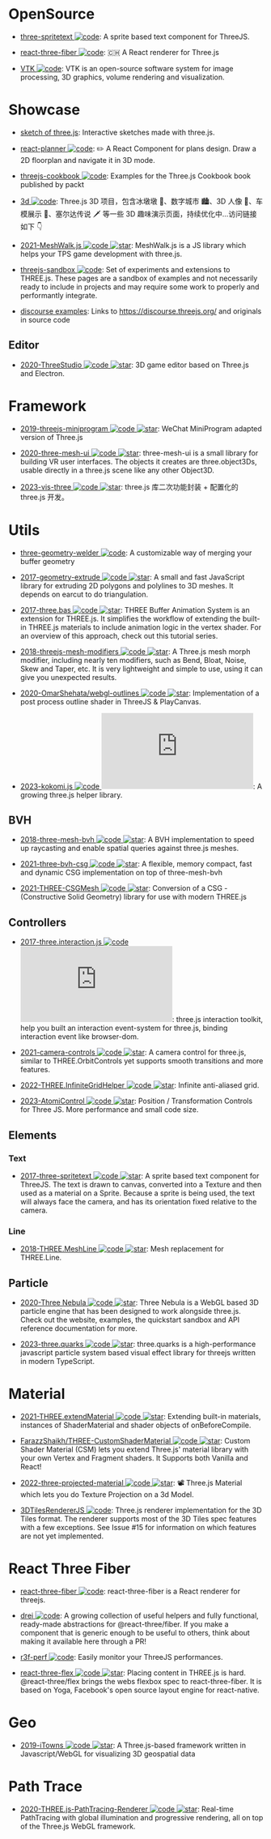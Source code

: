 # OpenSource

- [three-spritetext ![code](https://ng-tech.icu/assets/code.svg)](https://github.com/vasturiano/three-spritetext): A sprite based text component for ThreeJS.

- [react-three-fiber ![code](https://ng-tech.icu/assets/code.svg)](https://github.com/pmndrs/react-three-fiber): 🇨🇭 A React renderer for Three.js

- [VTK ![code](https://ng-tech.icu/assets/code.svg)](https://github.com/kitware/vtk-js): VTK is an open-source software system for image processing, 3D graphics, volume rendering and visualization.

# Showcase

- [sketch of three.js](https://ykob.github.io/sketch-threejs/): Interactive sketches made with three.js.

- [react-planner ![code](https://ng-tech.icu/assets/code.svg)](https://github.com/cvdlab/react-planner): ✏️ A React Component for plans design. Draw a 2D floorplan and navigate it in 3D mode.

- [threejs-cookbook ![code](https://ng-tech.icu/assets/code.svg)](https://github.com/josdirksen/threejs-cookbook): Examples for the Three.js Cookbook book published by packt

- [3d ![code](https://ng-tech.icu/assets/code.svg)](https://github.com/dragonir/3d): Three.js 3D 项目，包含冰墩墩 🐼、数字城市 🏙、3D 人像 👤、车模展示 🚗、塞尔达传说 🗡 等一些 3D 趣味演示页面，持续优化中...访问链接如下 👇

- [2021-MeshWalk.js ![code](https://ng-tech.icu/assets/code.svg) ![star](https://img.shields.io/github/stars/yomotsu/meshwalk)](https://github.com/yomotsu/meshwalk): MeshWalk.js is a JS library which helps your TPS game development with three.js.

- [threejs-sandbox ![code](https://ng-tech.icu/assets/code.svg)](https://github.com/gkjohnson/threejs-sandbox): Set of experiments and extensions to THREE.js. These pages are a sandbox of examples and not necessarily ready to include in projects and may require some work to properly and performantly integrate.

- [discourse examples](https://hofk.de/main/discourse.threejs/): Links to https://discourse.threejs.org/ and originals in source code

## Editor

- [2020-ThreeStudio ![code](https://ng-tech.icu/assets/code.svg) ![star](https://img.shields.io/github/stars/adamsol/ThreeStudio)](https://github.com/adamsol/ThreeStudio): 3D game editor based on Three.js and Electron.

# Framework

- [2019-threejs-miniprogram ![code](https://ng-tech.icu/assets/code.svg) ![star](https://img.shields.io/github/stars/wechat-miniprogram/threejs-miniprogram)](https://github.com/wechat-miniprogram/threejs-miniprogram): WeChat MiniProgram adapted version of Three.js

- [2020-three-mesh-ui ![code](https://ng-tech.icu/assets/code.svg) ![star](https://img.shields.io/github/stars/felixmariotto/three-mesh-ui)](https://github.com/felixmariotto/three-mesh-ui): three-mesh-ui is a small library for building VR user interfaces. The objects it creates are three.object3Ds, usable directly in a three.js scene like any other Object3D.

- [2023-vis-three ![code](https://ng-tech.icu/assets/code.svg) ![star](https://img.shields.io/github/stars/Shiotsukikaedesari/vis-three)](https://github.com/Shiotsukikaedesari/vis-three): three.js 库二次功能封装 + 配置化的 three.js 开发。

# Utils

- [three-geometry-welder ![code](https://ng-tech.icu/assets/code.svg)](https://github.com/0xAxiome/three-geometry-welder): A customizable way of merging your buffer geometry

- [2017-geometry-extrude ![code](https://ng-tech.icu/assets/code.svg) ![star](https://img.shields.io/github/stars/pissang/geometry-extrude)](https://github.com/pissang/geometry-extrude): A small and fast JavaScript library for extruding 2D polygons and polylines to 3D meshes. It depends on earcut to do triangulation.

- [2017-three.bas ![code](https://ng-tech.icu/assets/code.svg) ![star](https://img.shields.io/github/stars/zadvorsky/three.bas)](https://github.com/zadvorsky/three.bas): THREE Buffer Animation System is an extension for THREE.js. It simplifies the workflow of extending the built-in THREE.js materials to include animation logic in the vertex shader. For an overview of this approach, check out this tutorial series.

- [2018-threejs-mesh-modifiers ![code](https://ng-tech.icu/assets/code.svg) ![star](https://img.shields.io/github/stars/drawcall/threejs-mesh-modifiers)](https://github.com/drawcall/threejs-mesh-modifiers): A Three.js mesh morph modifier, including nearly ten modifiers, such as Bend, Bloat, Noise, Skew and Taper, etc. It is very lightweight and simple to use, using it can give you unexpected results.

- [2020-OmarShehata/webgl-outlines ![code](https://ng-tech.icu/assets/code.svg) ![star](https://img.shields.io/github/stars/OmarShehata/webgl-outlines)](https://github.com/OmarShehata/webgl-outlines): Implementation of a post process outline shader in ThreeJS & PlayCanvas.

- [2023-kokomi.js ![code](https://ng-tech.icu/assets/code.svg) ![star](https://img.shields.io/github/stars/alphardex/kokomi.js)](https://github.com/alphardex/kokomi.js): A growing three.js helper library.

## BVH

- [2018-three-mesh-bvh ![code](https://ng-tech.icu/assets/code.svg) ![star](https://img.shields.io/github/stars/gkjohnson/three-mesh-bvh)](https://github.com/gkjohnson/three-mesh-bvh): A BVH implementation to speed up raycasting and enable spatial queries against three.js meshes.

- [2021-three-bvh-csg ![code](https://ng-tech.icu/assets/code.svg) ![star](https://img.shields.io/github/stars/gkjohnson/three-bvh-csg)](https://github.com/gkjohnson/three-bvh-csg): A flexible, memory compact, fast and dynamic CSG implementation on top of three-mesh-bvh

- [2021-THREE-CSGMesh ![code](https://ng-tech.icu/assets/code.svg) ![star](https://img.shields.io/github/stars/manthrax/THREE-CSGMesh)](https://github.com/manthrax/THREE-CSGMesh): Conversion of a CSG - (Constructive Solid Geometry) library for use with modern THREE.js

## Controllers

- [2017-three.interaction.js ![code](https://ng-tech.icu/assets/code.svg) ![star](https://img.shields.io/github/stars/jasonChen1982/three.interaction.js)](https://github.com/jasonChen1982/three.interaction.js): three.js interaction toolkit, help you built an interaction event-system for three.js, binding interaction event like browser-dom.

- [2021-camera-controls ![code](https://ng-tech.icu/assets/code.svg) ![star](https://img.shields.io/github/stars/yomotsu/camera-controls)](https://github.com/yomotsu/camera-controls): A camera control for three.js, similar to THREE.OrbitControls yet supports smooth transitions and more features.

- [2022-THREE.InfiniteGridHelper ![code](https://ng-tech.icu/assets/code.svg) ![star](https://img.shields.io/github/stars/Fyrestar/THREE.InfiniteGridHelper)](https://github.com/Fyrestar/THREE.InfiniteGridHelper): Infinite anti-aliased grid.

- [2023-AtomiControl ![code](https://ng-tech.icu/assets/code.svg) ![star](https://img.shields.io/github/stars/atomicra/AtomiControl)](https://github.com/atomicra/AtomiControl): Position / Transformation Controls for Three JS. More performance and small code size.

## Elements

### Text

- [2017-three-spritetext ![code](https://ng-tech.icu/assets/code.svg) ![star](https://img.shields.io/github/stars/vasturiano/three-spritetext)](https://github.com/vasturiano/three-spritetext): A sprite based text component for ThreeJS. The text is drawn to canvas, converted into a Texture and then used as a material on a Sprite. Because a sprite is being used, the text will always face the camera, and has its orientation fixed relative to the camera.

### Line

- [2018-THREE.MeshLine ![code](https://ng-tech.icu/assets/code.svg) ![star](https://img.shields.io/github/stars/spite/THREE.MeshLine)](https://github.com/spite/THREE.MeshLine): Mesh replacement for THREE.Line.

## Particle

- [2020-Three Nebula ![code](https://ng-tech.icu/assets/code.svg) ![star](https://img.shields.io/github/stars/creativelifeform/three-nebula)](https://github.com/creativelifeform/three-nebula): Three Nebula is a WebGL based 3D particle engine that has been designed to work alongside three.js. Check out the website, examples, the quickstart sandbox and API reference documentation for more.

- [2023-three.quarks ![code](https://ng-tech.icu/assets/code.svg) ![star](https://img.shields.io/github/stars/Alchemist0823/three.quarks)](https://github.com/Alchemist0823/three.quarks): three.quarks is a high-performance javascript particle system based visual effect library for threejs written in modern TypeScript.

# Material

- [2021-THREE.extendMaterial ![code](https://ng-tech.icu/assets/code.svg) ![star](https://img.shields.io/github/stars/Fyrestar/THREE.extendMaterial)](https://github.com/Fyrestar/THREE.extendMaterial): Extending built-in materials, instances of ShaderMaterial and shader objects of onBeforeCompile.

- [FarazzShaikh/THREE-CustomShaderMaterial ![code](https://ng-tech.icu/assets/code.svg) ![star](https://img.shields.io/github/stars/FarazzShaikh/THREE-CustomShaderMaterial)](https://github.com/FarazzShaikh/THREE-CustomShaderMaterial): Custom Shader Material (CSM) lets you extend Three.js' material library with your own Vertex and Fragment shaders. It Supports both Vanilla and React!

- [2022-three-projected-material ![code](https://ng-tech.icu/assets/code.svg) ![star](https://img.shields.io/github/stars/marcofugaro/three-projected-material)](https://github.com/marcofugaro/three-projected-material): 📽 Three.js Material which lets you do Texture Projection on a 3d Model.

- [3DTilesRendererJS ![code](https://ng-tech.icu/assets/code.svg)](https://github.com/NASA-AMMOS/3DTilesRendererJS): Three.js renderer implementation for the 3D Tiles format. The renderer supports most of the 3D Tiles spec features with a few exceptions. See Issue #15 for information on which features are not yet implemented.

# React Three Fiber

- [react-three-fiber ![code](https://ng-tech.icu/assets/code.svg)](https://github.com/pmndrs/react-three-fiber): react-three-fiber is a React renderer for threejs.

- [drei ![code](https://ng-tech.icu/assets/code.svg)](https://github.com/pmndrs/drei): A growing collection of useful helpers and fully functional, ready-made abstractions for @react-three/fiber. If you make a component that is generic enough to be useful to others, think about making it available here through a PR!

- [r3f-perf ![code](https://ng-tech.icu/assets/code.svg)](https://github.com/utsuboco/r3f-perf): Easily monitor your ThreeJS performances.

- [react-three-flex ![code](https://ng-tech.icu/assets/code.svg) ![star](https://img.shields.io/github/stars/pmndrs/react-three-flex)](https://github.com/pmndrs/react-three-flex): Placing content in THREE.js is hard. @react-three/flex brings the webs flexbox spec to react-three-fiber. It is based on Yoga, Facebook's open source layout engine for react-native.

# Geo

- [2019-iTowns ![code](https://ng-tech.icu/assets/code.svg) ![star](https://img.shields.io/github/stars//iTowns/itowns)](https://github.com//iTowns/itowns): A Three.js-based framework written in Javascript/WebGL for visualizing 3D geospatial data

# Path Trace

- [2020-THREE.js-PathTracing-Renderer ![code](https://ng-tech.icu/assets/code.svg) ![star](https://img.shields.io/github/stars/erichlof/THREE.js-PathTracing-Renderer)](https://github.com/erichlof/THREE.js-PathTracing-Renderer): Real-time PathTracing with global illumination and progressive rendering, all on top of the Three.js WebGL framework.

